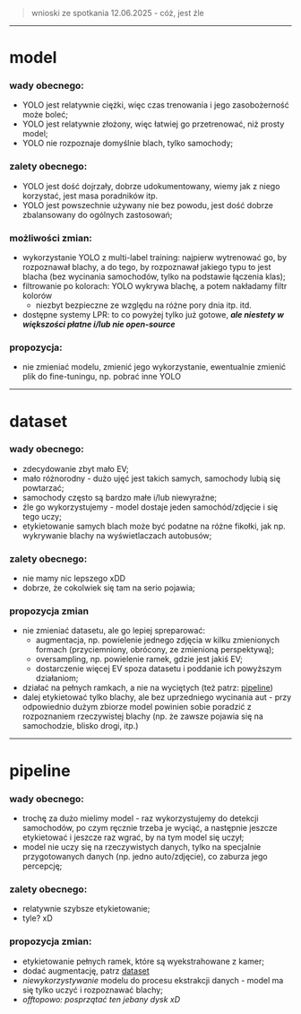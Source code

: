 >wnioski ze spotkania 12.06.2025 - cóż, jest źle

___

# model

### wady obecnego:
- YOLO jest relatywnie ciężki, więc czas trenowania i jego zasobożerność może boleć;
- YOLO jest relatywnie złożony, więc łatwiej go przetrenować, niż prosty model;
- YOLO nie rozpoznaje domyślnie blach, tylko samochody;

### zalety obecnego:
- YOLO jest dość dojrzały, dobrze udokumentowany, wiemy jak z niego korzystać, jest masa poradników itp.
- YOLO jest powszechnie używany nie bez powodu, jest dość dobrze zbalansowany do ogólnych zastosowań;

### możliwości zmian:
- wykorzystanie YOLO z multi-label training: najpierw wytrenować go, by rozpoznawał blachy, a do tego, by rozpoznawał jakiego typu to jest blacha (bez wycinania samochodów, tylko na podstawie łączenia klas);
- filtrowanie po kolorach: YOLO wykrywa blachę, a potem nakładamy filtr kolorów
	- niezbyt bezpieczne ze względu na różne pory dnia itp. itd.
- dostępne systemy LPR: to co powyżej tylko już gotowe, ***ale niestety w większości płatne i/lub nie open-source***

### propozycja:
- nie zmieniać modelu, zmienić jego wykorzystanie, ewentualnie zmienić plik do fine-tuningu, np. pobrać inne YOLO

___

# dataset

### wady obecnego:
- zdecydowanie zbyt mało EV;
- mało różnorodny - dużo ujęć jest takich samych, samochody lubią się powtarzać;
- samochody często są bardzo małe i/lub niewyraźne;
- źle go wykorzystujemy - model dostaje jeden samochód/zdjęcie i się tego uczy;
- etykietowanie samych blach może być podatne na różne fikołki, jak np. wykrywanie blachy na wyświetlaczach autobusów;

### zalety obecnego:
- nie mamy nic lepszego xDD
- dobrze, że cokolwiek się tam na serio pojawia;

### propozycja zmian
- nie zmieniać datasetu, ale go lepiej spreparować:
	- augmentacja, np. powielenie jednego zdjęcia w kilku zmienionych formach (przyciemniony, obrócony, ze zmienioną perspektywą);
	- oversampling, np. powielenie ramek, gdzie jest jakiś EV;
	- dostarczenie więcej EV spoza datasetu i poddanie ich powyższym działaniom;
- działać na pełnych ramkach, a nie na wyciętych (też patrz: <u>pipeline</u>)
- dalej etykietować tylko blachy, ale bez uprzedniego wycinania aut - przy odpowiednio dużym zbiorze model powinien sobie poradzić z rozpoznaniem rzeczywistej blachy (np. że zawsze pojawia się na samochodzie, blisko drogi, itp.)

___

# pipeline

### wady obecnego:
- trochę za dużo mielimy model - raz wykorzystujemy do detekcji samochodów, po czym ręcznie trzeba je wyciąć, a następnie jeszcze etykietować i jeszcze raz wgrać, by na tym model się uczył;
- model nie uczy się na rzeczywistych danych, tylko na specjalnie przygotowanych danych (np. jedno auto/zdjęcie), co zaburza jego percepcję;

### zalety obecnego:
- relatywnie szybsze etykietowanie;
- tyle? xD

### propozycja zmian:
- etykietowanie pełnych ramek, które są wyekstrahowane z kamer;
- dodać augmentację, patrz <u>dataset</u>
- *niewykorzystywanie* modelu do procesu ekstrakcji danych - model ma się tylko uczyć i rozpoznawać blachy;
- *offtopowo: posprzątać ten jebany dysk xD*
